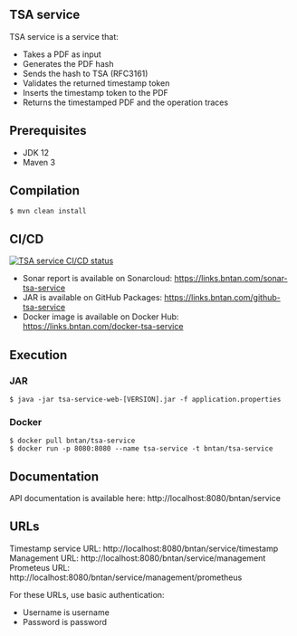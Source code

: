## TSA service

TSA service is a service that:  
- Takes a PDF as input  
- Generates the PDF hash  
- Sends the hash to TSA (RFC3161)  
- Validates the returned timestamp token  
- Inserts the timestamp token to the PDF  
- Returns the timestamped PDF and the operation traces  

## Prerequisites

- JDK 12  
- Maven 3  

## Compilation

`$ mvn clean install`

## CI/CD

[![TSA service CI/CD status](https://github.com/bntan/tsa-service/workflows/TSA%20service%20CI/badge.svg)](https://github.com/bntan/tsa-service/actions)
- Sonar report is available on Sonarcloud: https://links.bntan.com/sonar-tsa-service  
- JAR is available on GitHub Packages: https://links.bntan.com/github-tsa-service  
- Docker image is available on Docker Hub: https://links.bntan.com/docker-tsa-service  

## Execution

### JAR
  
`$ java -jar tsa-service-web-[VERSION].jar -f application.properties` 

### Docker

`$ docker pull bntan/tsa-service`  
`$ docker run -p 8080:8080 --name tsa-service -t bntan/tsa-service`  

## Documentation

API documentation is available here: http://localhost:8080/bntan/service  

## URLs

Timestamp service URL: http://localhost:8080/bntan/service/timestamp  
Management URL: http://localhost:8080/bntan/service/management  
Prometeus URL: http://localhost:8080/bntan/service/management/prometheus  

For these URLs, use basic authentication:  
- Username is username  
- Password is password  
